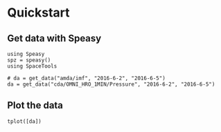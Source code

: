 # Quickstart

## Get data with Speasy

```@example share
using Speasy
spz = speasy()
using SpaceTools

# da = get_data("amda/imf", "2016-6-2", "2016-6-5")
da = get_data("cda/OMNI_HRO_1MIN/Pressure", "2016-6-2", "2016-6-5")
```

## Plot the data

```@example share
tplot([da])
```